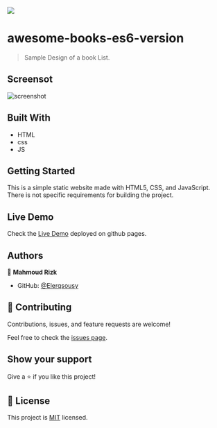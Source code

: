 ![](https://img.shields.io/badge/Microverse-blueviolet)

# awesome-books-es6-version

> Sample Design of a book List.

## Screensot

![screenshot](./screenshot-1.png)

## Built With

- HTML
- css
- JS
## Getting Started

This is a simple static website made with HTML5, CSS, and JavaScript. There is not specific requirements for building the project.
## Live Demo

Check the [Live Demo](https://elerqsousy.github.io/awesome-books-es6-version/) deployed on github pages.
## Authors

👤 **Mahmoud Rizk**

- GitHub: [@Elerqsousy](https://github.com/Elerqsousy)

## 🤝 Contributing

Contributions, issues, and feature requests are welcome!

Feel free to check the [issues page](../../issues/).

## Show your support

Give a ⭐️ if you like this project!

## 📝 License

This project is [MIT](./LICENSE) licensed.
